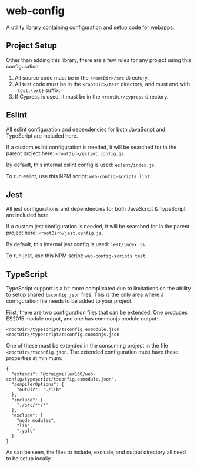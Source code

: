# web-config

A utility library containing configuration and setup code for webapps.

## Project Setup

Other than adding this library, there are a few rules for any project using this configuration.

1. All source code must be in the `<rootDir>/src` directory.
1. All test code must be in the `<rootDir>/test` directory, and must end with `.test.{ext}` suffix.
1. If Cypress is used, it must be in the `<rootDir/cypress` directory.

## Eslint

All eslint configuration and dependencies for both JavaScript and TypeScript are included here.

If a custom eslint configuration is needed, it will be searched for in the parent project here: `<rootDir>/eslint.config.js`.

By default, this internal eslint config is used: `eslint/index.js`.

To run eslint, use this NPM script: `web-config-scripts lint`.

## Jest

All jest configurations and dependencies for both JavaScript & TypeScript are included here.

If a custom jest configuration is needed, it will be searched for in the parent project here: `<rootDir>/jest.config.js`.

By default, this internal jest config is used: `jest/index.js`.

To run jest, use this NPM script: `web-config-scripts test`.

## TypeScript

TypeScript support is a bit more complicated due to limitations on the ability to setup shared `tsconfig.json` files. This is the only area where a configuration file needs to be added to your project.

First, there are two configuration files that can be extended. One produces ES2015 module output, and one has commonjs module output:
```
<rootDir>/typescript/tsconfig.esmodule.json
<rootDir>/typescript/tsconfig.commonjs.json
```
One of these must be extended in the consuming project in the file `<rootDir>/tsconfig.json`. The extended configuration must have these properties at minimum:
```
{
  "extends": "@craigmiller160/web-config/typescript/tsconfig.esmodule.json",
  "compilerOptions": {
    "outDir": "./lib"
  },
  "include": [
    "./src/**/*"
  ],
  "exclude": [
    "node_modules",
    "lib",
    ".yalc"
  ]
}
```
As can be seen, the files to include, exclude, and output directory all need to be setup locally.
